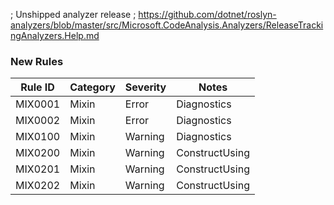 ﻿; Unshipped analyzer release
; https://github.com/dotnet/roslyn-analyzers/blob/master/src/Microsoft.CodeAnalysis.Analyzers/ReleaseTrackingAnalyzers.Help.md

### New Rules
Rule ID | Category | Severity | Notes
--------|----------|----------|-------
MIX0001 | Mixin | Error | Diagnostics
MIX0002 | Mixin | Error | Diagnostics
MIX0100 | Mixin | Warning | Diagnostics
MIX0200 | Mixin | Warning | ConstructUsing
MIX0201 | Mixin | Warning | ConstructUsing
MIX0202 | Mixin | Warning | ConstructUsing
